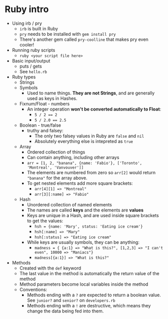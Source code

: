 # Ruby intro

* Using irb / pry
    - `irb` is built in Ruby
    - `pry` needs to be installed with `gem install pry`
    - There's another gem called `pry-coolline` that makes pry even cooler!
* Running ruby scripts
    - `ruby <your script file here>`
* Basic input/output
    - puts / gets
    - See `hello.rb`
* Ruby types
    - Strings
    - Symbols
        + Used to name things. **They are not Strings**, and are generally used as keys in Hashes.
    - Fixnum/Float - numbers
        + An integer operation **won't be converted automatically to Float**:
            * `5 / 2 == 2`
            * `5 / 2.0 == 2.5`
    - Boolean - true/false
        + truthy and falsey:
            * The only two falsey values in Ruby are `false` and `nil`
            * Absolutely everything else is intepreted as `true`
    - Array
        + Ordered collection of things
        + Can contain anything, including other arrays
        + `arr = [1, 2, "banana", {name: 'Fabio'}, ['Toronto', 'Montreal', 'Vanvouver']]`
        + The elements are numbered from zero so `arr[2]` would return `"banana"` for the array above.
        + To get nested elements add more square brackets:
            * `arr[4][1] => "Montreal"`
            * `arr[3][:name] => "Fabio"`
    - Hash
        + Unordered collection of named elements
        + The names are called **keys** and the elements are **values**
        + Keys are unique in a Hash, and are used inside square brackets to get the values:
            * `hsh = {name: 'Mary', status: 'Eating ice cream'}`
            * `hsh[:name] => "Mary"` 
            * `hsh[:status] => "Eating ice cream"`
        + While keys are usually symbols, they can be anything:
            * `madness = { {a:1} => "What is this?", [1,2,3] => "I can't even", 10000 => "Maniacs"}`
            * `madness[{a:1}] => "What is this?"`
* Methods
    - Created with the `def` keyword
    - The last value in the method is automatically the return value of the method
    - Method parameters become local variables inside the method
    - Conventions:
        + Methods ending with a `?` are expected to return a boolean value. See `junior?` and `senior?` on `developers.rb`
        + Methods ending with a `!` are destructive, which means they change the data being fed into them.
